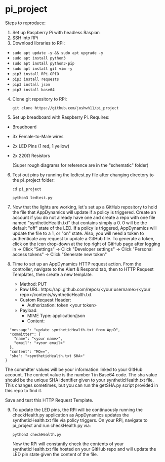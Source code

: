 # pi_project

Steps to reproduce:

1. Set up Raspberry Pi with headless Raspian
2. SSH into RPi
3. Download libraries to RPi:

* ```sudo apt update -y && sudo apt upgrade -y```
* ```sudo apt install python3```
* ```sudo apt install python3-pip```
* ```sudo apt install git vim -y```
* ```pip3 install RPi.GPIO```
* ```pip3 install requests```
* ```pip3 install json```
* ```pip3 install base64```

4. Clone git repository to RPi:

    ```git clone https://github.com/joshwh11/pi_project```

5. Set up breadboard with Raspberry Pi. Requires:
* Breadboard
* 3x Female-to-Male wires
* 2x LED Pins (1 red, 1 yellow)
* 2x 220Ω Resistors 

    (Super rough diagrams for reference are in the "schematic" folder)

6. Test out pins by running the ledtest.py file after changing directory to the pi_project folder:

    ```cd pi_project```
    
    ```python3 ledtest.py```
    
7. Now that the lights are working, let's set up a GitHub repository to hold the file that AppDynamics will update if a policy is triggered. Create an account if
   you do not already have one and create a repo with one file named "syntheticHealth.txt" that contains simply a 0. 0 will be the default "off" state of the LED. 
   If a policy is triggered, AppDynamics will update the file to a 1, or "on" state. Also, you will need a token to authenticate any request to update a GitHub 
   file. To generate a token, click on the icon drop-down at the top right of GitHub page after logging in -> Click "Settings" -> Click "Developer settings" -> 
   Click "Personal access tokens" -> Click "Generate new token"

8. Time to set up an AppDynamics HTTP request action. From the controller, navigate to the Alert & Respond tab, then to HTTP Request Templates, then create a new
   template. 
   
   * Method: PUT
   * Raw URL: https://<span></span>api.github.com/repos/\<your username\>/\<your repo\>/contents/syntheticHealth.txt
   * Custom Request Header: 
       * Authorization: token \<your token\>
   * Payload:
       * MIME Type: application/json
       * Content: 


```{
  "message": "update syntheticHealth.txt from AppD",
  "committer": {
    "name": "<your name>",
    "email": "<your email>"
  },
  "content": "MQ==",
  "sha": "<syntheticHealth.txt SHA>"
}
```

   The committer values will be your information linked to your GitHub account. The content value is the number 1 in Base64 code. The sha value should be the
   unique SHA identifier given to your syntheticHealth.txt file. This changes sometimes, but you can run the getSHA.py script provided in this repo to find it.
    
   Save and test this HTTP Request Template.
    
9. To update the LED pins, the RPi will be continuously running the checkHealth.py application as AppDynamics updates the syntheticHealth.txt file via policy 
   triggers. On your RPi, navigate to pi_project and run checkHealth.py via:
   
   ```python3 checkHealth.py```
   
   Now the RPi will constantly check the contents of your syntheticHealth.txt file hosted on your GitHub repo and will update the LED pin state given the content
   of the file.
